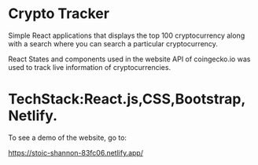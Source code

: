 # Crypto Tracker

Simple React applications that displays the top 100 cryptocurrency along with a search where you can search a particular cryptocurrency.

React States and components used in the website 
API of coingecko.io was used to track live information of cryptocurrencies.

# TechStack:React.js,CSS,Bootstrap,Netlify.
To see a demo of the website, go to:

https://stoic-shannon-83fc06.netlify.app/
